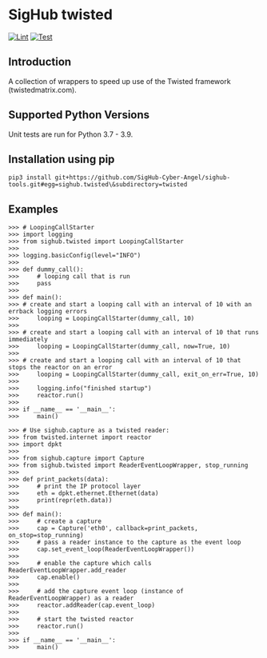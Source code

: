 # SigHub twisted
[![Lint](https://github.com/SigHub-Cyber-Angel/sighub-tools/workflows/Lint%20twisted/badge.svg)](https://github.com/SigHub-Cyber-Angel/sighub-tools/actions?query=workflow%3ALint%20twisted)
[![Test](https://github.com/SigHub-Cyber-Angel/sighub-tools/workflows/Test%20twisted/badge.svg)](https://github.com/SigHub-Cyber-Angel/dashboard-backend/actions?query=workflow%3ATest%20twisted)
## Introduction
A collection of wrappers to speed up use of the Twisted framework (twistedmatrix.com).
## Supported Python Versions
Unit tests are run for Python 3.7 - 3.9.
## Installation using pip
```
pip3 install git+https://github.com/SigHub-Cyber-Angel/sighub-tools.git#egg=sighub.twisted\&subdirectory=twisted
```
## Examples
```
>>> # LoopingCallStarter
>>> import logging
>>> from sighub.twisted import LoopingCallStarter
>>> 
>>> logging.basicConfig(level="INFO")
>>> 
>>> def dummy_call():
>>>     # looping call that is run
>>>     pass
>>> 
>>> def main():
>>>	# create and start a looping call with an interval of 10 with an errback logging errors
>>>     looping = LoopingCallStarter(dummy_call, 10)
>>> 		
>>>	# create and start a looping call with an interval of 10 that runs immediately
>>>     looping = LoopingCallStarter(dummy_call, now=True, 10)
>>> 		
>>>	# create and start a looping call with an interval of 10 that stops the reactor on an error
>>>     looping = LoopingCallStarter(dummy_call, exit_on_err=True, 10)
>>> 		
>>>     logging.info("finished startup")
>>>     reactor.run()
>>> 		
>>> if __name__ == '__main__':
>>>     main()

>>> # Use sighub.capture as a twisted reader:
>>> from twisted.internet import reactor
>>> import dpkt
>>> 
>>> from sighub.capture import Capture
>>> from sighub.twisted import ReaderEventLoopWrapper, stop_running
>>> 
>>> def print_packets(data):
>>>     # print the IP protocol layer
>>>     eth = dpkt.ethernet.Ethernet(data)
>>>     print(repr(eth.data))
>>> 
>>> def main():
>>>     # create a capture
>>>     cap = Capture('eth0', callback=print_packets, on_stop=stop_running)
>>>     # pass a reader instance to the capture as the event loop
>>>     cap.set_event_loop(ReaderEventLoopWrapper())
>>> 
>>>     # enable the capture which calls ReaderEventLoopWrapper.add_reader
>>>     cap.enable()
>>> 
>>>     # add the capture event loop (instance of ReaderEventLoopWrapper) as a reader
>>>     reactor.addReader(cap.event_loop)
>>> 
>>>     # start the twisted reactor
>>>     reactor.run()
>>>
>>> if __name__ == '__main__':
>>>     main()
```
